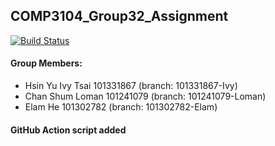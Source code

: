 ## COMP3104_Group32_Assignment

[![Build Status](https://app.travis-ci.com/ivytsai2/COMP3104_Group32_Assignment.svg?token=cBCFsymyomWqxqS6XVwy&branch=main)](https://app.travis-ci.com/ivytsai2/COMP3104_Group32_Assignment)

#### Group Members:
- Hsin Yu Ivy Tsai 101331867 (branch: 101331867-Ivy)
- Chan Shum Loman 101241079 (branch: 101241079-Loman)
- Elam He 101302782 (branch: 101302782-Elam)

#### GitHub Action script added